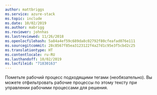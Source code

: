 ```yaml
---
author: mattbriggs
ms.service: azure-stack
ms.topic: include
ms.date: 10/02/2019
ms.author: mabrigg
ms.reviewer: johnhas
ms.lastreviewed: 11/26/2018
ms.openlocfilehash: 5a84a4ef59c689da8c02792f80cfeafad076e111
ms.sourcegitcommit: 28c8567f85ea3123122f4a27d1c95e3f5cbd2c25
ms.translationtype: HT
ms.contentlocale: ru-RU
ms.lasthandoff: 10/02/2019
ms.locfileid: "71830163"
---
```

Пометьте рабочий процесс подходящими тегами (необязательно). Вы можете отфильтровать рабочие процессы по этому тексту при управлении рабочими процессами для решения.